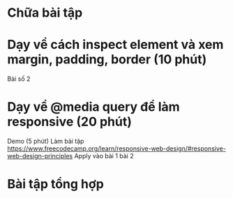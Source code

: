 # Chữa bài tập
# Dạy về cách inspect element và xem margin, padding, border (10 phút)
Bài số 2
# Dạy về @media query để làm responsive (20 phút)
Demo (5 phút)
Làm bài tập
https://www.freecodecamp.org/learn/responsive-web-design/#responsive-web-design-principles
Apply vào bài 1 bài 2
# Bài tập tổng hợp
